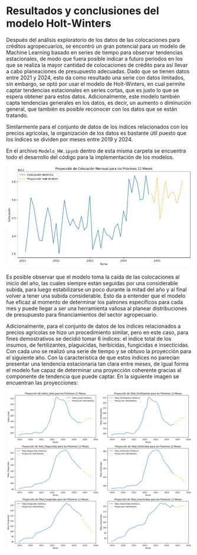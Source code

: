 # Resultados y conclusiones del modelo Holt-Winters

Después del análisis exploratorio de los datos de las colocaciones para créditos agropecuarios, se encontró un gran potencial para un modelo de Machine Learning basado en series de tiempo para observar tendencias estacionales, de modo que fuera posible indicar a futuro periodos en los que se realiza la mayor cantidad de colocaciones de crédito para así llevar a cabo planeaciones de presupuesto adecuadas. Dado que se tienen datos entre 2021 y 2024, esto da como resultado una serie con datos limitados, sin embargo, se optó por usar el modelo de Holt-Winters, en cual permite captar tendencias estacionales en series cortas, que es justo lo que se espera obtener para estos datos. Adicionalmente, este modelo también capta tendencias generales en los datos, es decir, un aumento o diminución general, que también es posible reconocer con los datos que se están tratando.

Similarmente para el conjunto de datos de los índices relacionados con los precios agrícolas, la organización de los datos es bastante útil puesto que los índices se dividen por meses entre 2019 y 2024.

En el archivo `Modelo_HW.ipynb` dentro de esta misma carpeta se encuentra todo el desarrollo del código para la implementación de los modelos.

![Proyeccion creditos](../images/proyeccion_colocacion.png)

Es posible observar que el modelo toma la caída de las colocaciones al inicio del año, las cuales siempre están seguidas por una considerable subida, para luego estabilizarse un poco durante la mitad del año y al final volver a tener una subida considerable. Esto da a entender que el modelo fue eficaz al momento de determinar los patrones específicos para cada mes y puede llegar a ser una herramienta valiosa al planear distribuciones de presupuesto para financiamientos del sector agropecuario.

Adicionalmente, para el conjunto de datos de los índices relacionados a precios agrícolas se hizo un procedimiento similar, pero en este caso, para fines demostrativos se decidió tomar 6 índices: el índice total de los insumos, de fertilizantes, plaguicidas, herbicidas, fungicidas e insecticidas. Con cada uno se realizó una serie de tiempo y se obtuvo la proyección para el siguiente año. Con la característica de que estos índices no parecían presentar una tendencia estacionaria tan clara entre meses, de igual forma el modelo fue capaz de determinar una proyección coherente gracias al componente de tendencia que puede captar. En la siguiente imagen se encuentran las proyecciones:

![Proyeccion insumos](../images/proyeccion_insumos.png)
